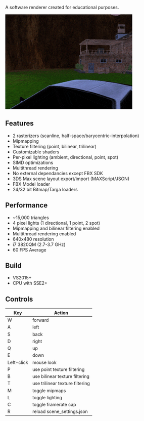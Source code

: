 A software renderer created for educational purposes.

![demo](screenshots/demo.gif)

## Features
* 2 rasterizers (scanline, half-space/barycentric-interpolation)
* Mipmapping
* Texture filtering (point, bilinear, trilinear)
* Customizable shaders
* Per-pixel lighting (ambient, directional, point, spot)
* SIMD optimizations
* Multithread rendering
* No external dependancies except FBX SDK
* 3DS Max scene layout export/import (MAXScript/JSON)
* FBX Model loader
* 24/32 bit Bitmap/Targa loaders

## Performance
* ~15,000 triangles
* 4 pixel lights (1 directional, 1 point, 2 spot)
* Mipmapping and bilinear filtering enabled
* Multithread rendering enabled
* 640x480 resolution
* i7 3820QM (2.7-3.7 GHz)
* 60 FPS Average

## Build
* VS2015+
* CPU with SSE2+

## Controls
Key | Action
--- | ------
W | forward
A | left
S | back
D | right
Q | up
E | down
Left-click | mouse look
P | use point texture filtering
B | use bilinear texture filtering
T | use trilinear texture filtering
M | toggle mipmaps
L | toggle lighting
C | toggle framerate cap
R | reload scene_settings.json
